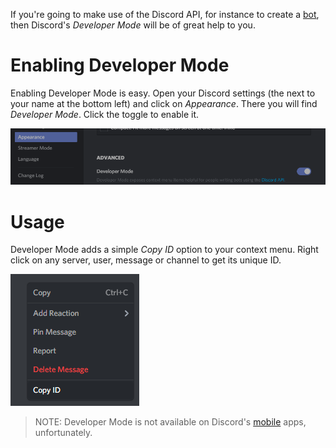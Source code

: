 <!-- TITLE: Developer Mode -->
<!-- SUBTITLE: It'll seriously help you in life. -->

If you're going to make use of the Discord API, for instance to create a [bot](/bots), then Discord's *Developer Mode* will be of great help to you.

# Enabling Developer Mode
Enabling Developer Mode is easy. Open your Discord settings (the <i class="icon-cog"></i> next to your name at the bottom left) and click on *Appearance*. There you will find *Developer Mode*. Click the toggle to enable it.

![Devmode Toggle](/uploads/developer-mode/devmode-toggle.png "Devmode Toggle")

# Usage
Developer Mode adds a simple *Copy ID* option to your context menu. Right click on any server, user, message or channel to get its unique ID.

![Devmode Rightclick](/uploads/developer-mode/devmode-rightclick.png "Devmode Rightclick")

> NOTE: Developer Mode is not available on Discord's [mobile](/mobile) apps, unfortunately.